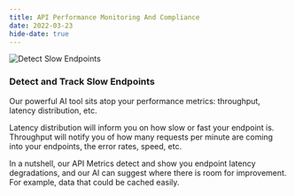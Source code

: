 ```yaml
---
title: API Performance Monitoring And Compliance 
date: 2022-03-23
hide-date: true
---
```

![Detect Slow Endpoints](../gif-endpoint.gif)
### Detect and Track Slow Endpoints

Our powerful AI tool sits atop your performance metrics: throughput, latency distribution, etc.

Latency distribution will inform you on how slow or fast your endpoint is. Throughput will notify you of how many requests per minute are coming into your endpoints, the error rates, speed, etc.
 
In a nutshell, our API Metrics detect and show you endpoint latency degradations, and our AI can suggest where there is room for improvement. For example, data that could be cached easily.

